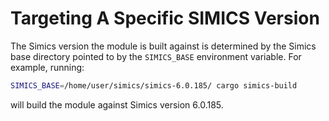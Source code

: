 # Targeting A Specific SIMICS Version

The Simics version the module is built against is determined by the Simics base
directory pointed to by the `SIMICS_BASE` environment variable. For example, running:

```sh
SIMICS_BASE=/home/user/simics/simics-6.0.185/ cargo simics-build
```

will build the module against Simics version 6.0.185.
